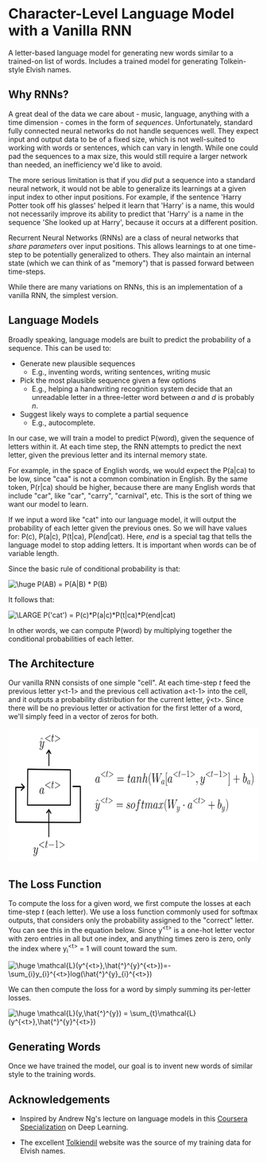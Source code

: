 # Character-Level Language Model with a Vanilla RNN

A letter-based language model for generating new words similar to a trained-on list of words. Includes a trained model for generating Tolkein-style Elvish names.

## Why RNNs?

A great deal of the data we care about - music, language, anything with a time dimension - comes in the form of <i>sequences</i>. Unfortunately, standard fully connected neural networks do not handle sequences well. They expect input and output data to be of a fixed size, which is not well-suited to working with words or sentences, which can vary in length. While one could pad the sequences to a max size, this would still require a larger network than needed, an inefficiency we'd like to avoid.

The more serious limitation is that if you <i>did</i> put a sequence into a standard neural network, it would not be able to generalize its learnings at a given input index to other input positions. For example, if the sentence 'Harry Potter took off his glasses' helped it learn that 'Harry' is a name, this would not necessarily improve its ability to predict that 'Harry' is a name in the sequence 'She looked up at Harry', because it occurs at a different position.

Recurrent Neural Networks (RNNs) are a class of neural networks that <i>share parameters</i> over input positions. This allows learnings to at one time-step to be potentially generalized to others. They also maintain an internal state (which we can think of as "memory") that is passed forward between time-steps.

While there are many variations on RNNs, this is an implementation of a vanilla RNN, the simplest version. 

## Language Models

Broadly speaking, language models are built to predict the probability of a sequence. This can be used to:
* Generate new plausible sequences 
    * E.g., inventing words, writing sentences, writing music
* Pick the most plausible sequence given a few options 
    * E.g., helping a handwriting recognition system decide that an unreadable letter in a three-letter word between <i>a</i> and <i>d</i> is probably <i>n</i>.
* Suggest likely ways to complete a partial sequence
    * E.g., autocomplete.

In our case, we will train a model to predict P(word), given the sequence of letters within it. At each time step, the RNN attempts to predict the next letter, given the previous letter and its internal memory state. 

For example, in the space of English words, we would expect the P(a|ca) to be low, since "caa" is not a common combination in English. By the same token, P(r|ca) should be higher, because there are many English words that include "car", like "car", "carry", "carnival", etc. This is the sort of thing we want our model to learn.

If we input a word like "cat" into our language model, it will output the probability of each letter given the previous ones. So we will have values for: P(c), P(a|c), P(t|ca), P(<i>end</i>|cat). Here, <i>end</i> is a special tag that tells the language model to stop adding letters. It is important when words can be of variable length. 

Since the basic rule of conditional probability is that:

<!--P(AB) = P(A|B) * P(B)-->
<img src="https://latex.codecogs.com/gif.latex?\dpi{80}&space;\huge&space;P(AB)&space;=&space;P(A|B)&space;*&space;P(B)" title="\huge P(AB) = P(A|B) * P(B)" />

It follows that:

<!-- P(cat-<i>end</i>>) = P(<i>end</i>>|cat) * P(t|ca) * P(a|c) * P(c) -->
<img src="https://latex.codecogs.com/gif.latex?\dpi{100}&space;\LARGE&space;P('cat')&space;=&space;P(c)*P(a|c)*P(t|ca)*P(end|cat)" title="\LARGE P('cat') = P(c)*P(a|c)*P(t|ca)*P(end|cat)" />

In other words, we can compute P(word) by multiplying together the conditional probabilities of each letter.

## The Architecture

Our vanilla RNN consists of one simple "cell". At each time-step <i>t</i> feed the previous letter y\<t-1> and the previous cell activation a\<t-1> into the cell, and it outputs a probability distribution for the current letter, ŷ\<t>. Since there will be no previous letter or activation for the first letter of a word, we'll simply feed in a vector of zeros for both.

<img height="270" src="language-model-diagram.png" title="language model diagram and equations"/>

## The Loss Function

To compute the loss for a given word, we first compute the losses at each time-step <i>t</i> (each letter). We use a loss function commonly used for softmax outputs, that considers only the probability assigned to the "correct" letter. You can see this in the equation below. Since y<sup>\<t></sup> is a one-hot letter vector with zero entries in all but one index, and anything times zero is zero, only the index where y<sub>i</sub><sup>\<t></sup> = 1 will count toward the sum. 

<!-- L(y<t>, y_hat<t> = - sum[y<t>log(y_hat<t>)] -->
<img src="https://latex.codecogs.com/gif.latex?\dpi{80}&space;\huge&space;\mathcal{L}(y^{<t>},\hat{^}^{y}^{<t>})=-\sum_{i}y_{i}^{<t>}log(\hat{^}^{y}_{i}^{<t>})" title="\huge \mathcal{L}(y^{<t>},\hat{^}^{y}^{<t>})=-\sum_{i}y_{i}^{<t>}log(\hat{^}^{y}_{i}^{<t>})" />

We can then compute the loss for a word by simply summing its per-letter losses.

<!-- L(y, y_hat) = sum[L(y<t>, y_hat<t>)] -->
<img src="https://latex.codecogs.com/gif.latex?\dpi{80}&space;\huge&space;\mathcal{L}(y,\hat{^}^{y})&space;=&space;\sum_{t}\mathcal{L}(y^{<t>},\hat{^}^{y}^{<t>})" title="\huge \mathcal{L}(y,\hat{^}^{y}) = \sum_{t}\mathcal{L}(y^{<t>},\hat{^}^{y}^{<t>})" />

## Generating Words

Once we have trained the model, our goal is to invent new words of similar style to the training words. 


## Acknowledgements

* Inspired by Andrew Ng's lecture on language models in this [Coursera Specialization](https://www.coursera.org/specializations/deep-learning) on Deep Learning.

* The excellent [Tolkiendil](http://www.tolkiendil.com/langues/english/i-lam_arth/compound_sindarin_names) website was the source of my training data for Elvish names.


